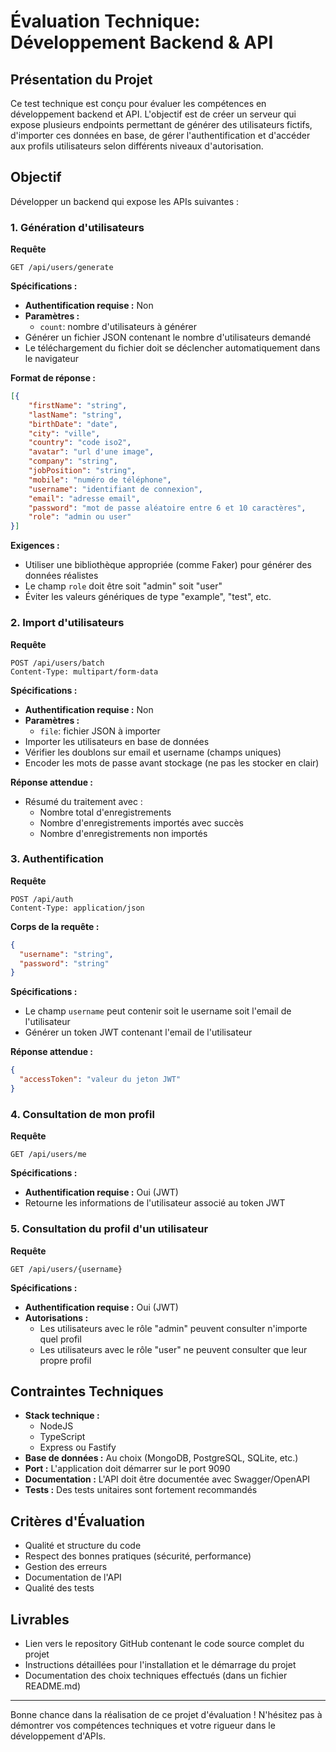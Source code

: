 # Évaluation Technique: Développement Backend & API

## Présentation du Projet

Ce test technique est conçu pour évaluer les compétences en développement backend et API. L'objectif est de créer un serveur qui expose plusieurs endpoints permettant de générer des utilisateurs fictifs, d'importer ces données en base, de gérer l'authentification et d'accéder aux profils utilisateurs selon différents niveaux d'autorisation.

## Objectif

Développer un backend qui expose les APIs suivantes :

### 1. Génération d'utilisateurs

**Requête**
```http
GET /api/users/generate
```

**Spécifications :**
- **Authentification requise :** Non
- **Paramètres :** 
  - `count`: nombre d'utilisateurs à générer
- Générer un fichier JSON contenant le nombre d'utilisateurs demandé
- Le téléchargement du fichier doit se déclencher automatiquement dans le navigateur

**Format de réponse :**
```json
[{
    "firstName": "string",
    "lastName": "string",
    "birthDate": "date",
    "city": "ville",
    "country": "code iso2",
    "avatar": "url d'une image",
    "company": "string",
    "jobPosition": "string",
    "mobile": "numéro de téléphone",
    "username": "identifiant de connexion",
    "email": "adresse email",
    "password": "mot de passe aléatoire entre 6 et 10 caractères",
    "role": "admin ou user"
}]
```

**Exigences :**
- Utiliser une bibliothèque appropriée (comme Faker) pour générer des données réalistes
- Le champ `role` doit être soit "admin" soit "user"
- Éviter les valeurs génériques de type "example", "test", etc.

### 2. Import d'utilisateurs

**Requête**
```http
POST /api/users/batch
Content-Type: multipart/form-data
```

**Spécifications :**
- **Authentification requise :** Non
- **Paramètres :** 
  - `file`: fichier JSON à importer
- Importer les utilisateurs en base de données
- Vérifier les doublons sur email et username (champs uniques)
- Encoder les mots de passe avant stockage (ne pas les stocker en clair)

**Réponse attendue :**
- Résumé du traitement avec :
  - Nombre total d'enregistrements
  - Nombre d'enregistrements importés avec succès
  - Nombre d'enregistrements non importés

### 3. Authentification

**Requête**
```http
POST /api/auth
Content-Type: application/json
```

**Corps de la requête :**
```json
{
  "username": "string",
  "password": "string"
}
```

**Spécifications :**
- Le champ `username` peut contenir soit le username soit l'email de l'utilisateur
- Générer un token JWT contenant l'email de l'utilisateur

**Réponse attendue :**
```json
{
  "accessToken": "valeur du jeton JWT"
}
```

### 4. Consultation de mon profil

**Requête**
```http
GET /api/users/me
```

**Spécifications :**
- **Authentification requise :** Oui (JWT)
- Retourne les informations de l'utilisateur associé au token JWT

### 5. Consultation du profil d'un utilisateur

**Requête**
```http
GET /api/users/{username}
```

**Spécifications :**
- **Authentification requise :** Oui (JWT)
- **Autorisations :**
  - Les utilisateurs avec le rôle "admin" peuvent consulter n'importe quel profil
  - Les utilisateurs avec le rôle "user" ne peuvent consulter que leur propre profil

## Contraintes Techniques

- **Stack technique :**
  - NodeJS
  - TypeScript
  - Express ou Fastify
- **Base de données :** Au choix (MongoDB, PostgreSQL, SQLite, etc.)
- **Port :** L'application doit démarrer sur le port 9090
- **Documentation :** L'API doit être documentée avec Swagger/OpenAPI
- **Tests :** Des tests unitaires sont fortement recommandés

## Critères d'Évaluation

- Qualité et structure du code
- Respect des bonnes pratiques (sécurité, performance)
- Gestion des erreurs
- Documentation de l'API
- Qualité des tests

## Livrables

- Lien vers le repository GitHub contenant le code source complet du projet
- Instructions détaillées pour l'installation et le démarrage du projet
- Documentation des choix techniques effectués (dans un fichier README.md)


---

Bonne chance dans la réalisation de ce projet d'évaluation ! N'hésitez pas à démontrer vos compétences techniques et votre rigueur dans le développement d'APIs.